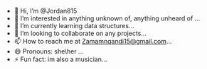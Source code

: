 - 👋 Hi, I’m @Jordan815
- 👀 I’m interested in anything unknown of, anything unheard of ...
- 🌱 I’m currently learning data structures...
- 💞️ I’m looking to collaborate on any projects...
- 📫 How to reach me at Zamamnqandi15@gmail.com...
- 😄 Pronouns: she\her ...
- ⚡ Fun fact: im also a musician...

<!---
Jordan815/Jordan815 is a ✨ special ✨ repository because its `README.md` (this file) appears on your GitHub profile.
You can click the Preview link to take a look at your changes.
--->
